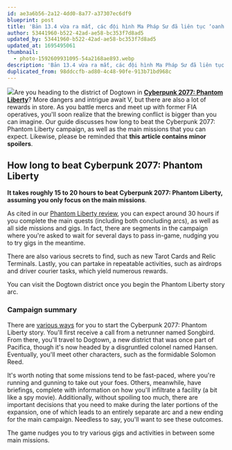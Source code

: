 ```yaml
---
id: ae3a6b56-2a12-4dd0-8a77-a37307ec6df9
blueprint: post
title: 'Bản 13.4 vừa ra mắt, các đội hình Ma Pháp Sư đã liên tục ‘oanh tạc’ Đấu Trường Chân Lý (Duplicated) (4)'
author: 53441960-b522-42ad-ae58-bc353f7d8ad5
updated_by: 53441960-b522-42ad-ae58-bc353f7d8ad5
updated_at: 1695495061
thumbnail:
  - photo-1592609931095-54a2168ae893.webp
description: 'Bản 13.4 vừa ra mắt, các đội hình Ma Pháp Sư đã liên tục ‘oanh tạc’ Đấu Trường Chân Lý'
duplicated_from: 98ddccfb-ad80-4c48-90fe-913b71bd968c
---
```

<p><img src="statamic://asset::assets::photo-1592609931095-54a2168ae893.webp">Are you heading to the district of Dogtown in <a href="https://www.gamespot.com/games/cyberpunk-2077/"><strong>Cyberpunk 2077: Phantom Liberty</strong></a>? More dangers and intrigue await V, but there are also a lot of rewards in store. As you battle mercs and meet up with former FIA operatives, you&#039;ll soon realize that the brewing conflict is bigger than you can imagine. Our guide discusses how long to beat the Cyberpunk 2077: Phantom Liberty campaign, as well as the main missions that you can expect. Likewise, please be reminded that <strong>this article contains minor spoilers</strong>.</p><h2 style="text-align: start;"><strong>How long to beat Cyberpunk 2077: Phantom Liberty</strong></h2><p style="text-align: start;"><strong>It takes roughly 15 to 20 hours to beat Cyberpunk 2077: Phantom Liberty, assuming you only focus on the main missions</strong>.</p><p style="text-align: start;">As cited in our <a href="https://www.gamespot.com/reviews/cyberpunk-2077-phantom-liberty-review-the-songbird-sings/1900-6418116/">Phantom Liberty review</a>, you can expect around 30 hours if you complete the main quests (including both concluding arcs), as well as all side missions and gigs. In fact, there are segments in the campaign where you&#039;re asked to wait for several days to pass in-game, nudging you to try gigs in the meantime.</p><p style="text-align: start;">There are also various secrets to find, such as new Tarot Cards and Relic Terminals. Lastly, you can partake in repeatable activities, such as airdrops and driver courier tasks, which yield numerous rewards.</p><p style="text-align: start;"></p><p>You can visit the Dogtown district once you begin the Phantom Liberty story arc.</p><h3 style="text-align: start;"><strong>Campaign summary</strong></h3><p style="text-align: start;">There are <a href="https://www.gamespot.com/articles/cyberpunk-2077-phantom-liberty-how-to-start-expansion-campaign/1100-6517864/">various ways</a> for you to start the Cyberpunk 2077: Phantom Liberty story. You&#039;ll first receive a call from a netrunner named Songbird. From there, you&#039;ll travel to Dogtown, a new district that was once part of Pacifica, though it&#039;s now headed by a disgruntled colonel named Hansen. Eventually, you&#039;ll meet other characters, such as the formidable Solomon Reed.</p><p style="text-align: start;">It&#039;s worth noting that some missions tend to be fast-paced, where you&#039;re running and gunning to take out your foes. Others, meanwhile, have briefings, complete with information on how you&#039;ll infiltrate a facility (a bit like a spy movie). Additionally, without spoiling too much, there are important decisions that you need to make during the later portions of the expansion, one of which leads to an entirely separate arc and a new ending for the main campaign. Needless to say, you&#039;ll want to see these outcomes.</p><p>The game nudges you to try various gigs and activities in between some main missions.</p>